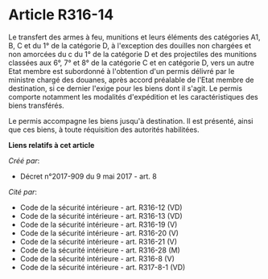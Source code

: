 # Article R316-14

Le transfert des armes à feu, munitions et leurs éléments des catégories A1, B, C et du 1° de la catégorie D, à l'exception
des douilles non chargées et non amorcées du c du 1° de la catégorie D et des projectiles des munitions classées aux 6°, 7°
et 8° de la catégorie C et en catégorie D, vers un autre Etat membre est subordonné à l'obtention d'un permis délivré par le
ministre chargé des douanes, après accord préalable de l'Etat membre de destination, si ce dernier l'exige pour les biens
dont il s'agit. Le permis comporte notamment les modalités d'expédition et les caractéristiques des biens transférés.

Le permis accompagne les biens jusqu'à destination. Il est présenté, ainsi que ces biens, à toute réquisition des autorités
habilitées.

**Liens relatifs à cet article**

_Créé par_:

  - Décret n°2017-909 du 9 mai 2017 - art. 8

_Cité par_:

  - Code de la sécurité intérieure - art. R316-12 (VD)
  - Code de la sécurité intérieure - art. R316-13 (VD)
  - Code de la sécurité intérieure - art. R316-19 (V)
  - Code de la sécurité intérieure - art. R316-20 (V)
  - Code de la sécurité intérieure - art. R316-21 (V)
  - Code de la sécurité intérieure - art. R316-28 (M)
  - Code de la sécurité intérieure - art. R316-8 (V)
  - Code de la sécurité intérieure - art. R317-8-1 (VD)
